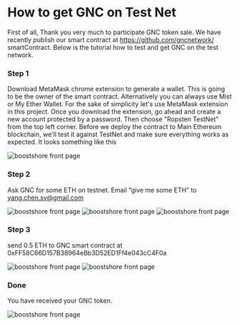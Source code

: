
# How to get GNC on Test Net


First of all, Thank you very much to participate GNC token sale. We have recently publish our smart contract at https://github.com/gncnetwork/
smartContract. Below is the tutorial how to test and get GNC on the test network.



### Step 1
Download MetaMask chrome extension to generate a wallet. This is going to be the owner of the smart contract. Alternatively you can always use Mist or My Ether Wallet. For the sake of simplicity let's use MetaMask extension in this project.
Once you download the extension, go ahead and create a new account protected by a password. Then choose "Ropsten TestNet" from the top left corner. Before we deploy the contract to Main Ethereum blockchain, we'll test it against TestNet and make sure everything works as expected. It looks something like this

<img src='http://boostshore.com/index_files/images/MetaMask.png' title='Front Page' width='' alt='boostshore front page' />

### Step 2 
Ask GNC for some ETH on testnet. Email “give me some ETH” to yang.chen.sv@gmail.com

<img src='http://boostshore.com/index_files/images/Tokens2.png' title='Front Page' width='' alt='boostshore front page' />
<img src='http://boostshore.com/index_files/images/send2.png' title='Front Page' width='' alt='boostshore front page' />
<img src='http://boostshore.com/index_files/images/send1.png' title='Front Page' width='' alt='boostshore front page' />


### Step 3 
send 0.5 ETH to GNC smart contract at 0xFF58C66D157B38964eBb3D52ED1Ff4e043cC4F0a

<img src='http://boostshore.com/index_files/images/Tokens1.png' title='Front Page' width='' alt='boostshore front page' />
<img src='http://boostshore.com/index_files/images/address.png' title='Front Page' width='' alt='boostshore front page' />


### Done
You have received your GNC token. 

<img src='http://boostshore.com/index_files/images/done.png' title='Front Page' width='' alt='boostshore front page' />

 
 
 
